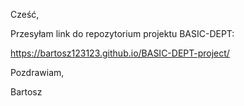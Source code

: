 Cześć,

Przesyłam link do repozytorium projektu BASIC-DEPT:

https://bartosz123123.github.io/BASIC-DEPT-project/

Pozdrawiam,

Bartosz
